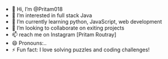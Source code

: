 - 👋 Hi, I’m @Pritam018
- 👀 I’m interested in full stack Java 
- 🌱 I’m currently learning python, JavaScript, web development
- 💞️ I’m looking to collaborate on exiting projects
- 📫  reach me on Instagram [Pritam Routray]
- 😄 Pronouns:..     
- ⚡ Fun fact: I love solving puzzles and coding challenges!

<!---
Pritam018/Pritam018 is a ✨ special ✨ repository because its `README.md` (this file) appears on your GitHub profile.
You can click the Preview link to take a look at your changes.
--->
